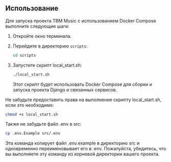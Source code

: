 ## Использование

Для запуска проекта TBM Music с использованием Docker Compose выполните следующие шаги:

1. Откройте окно терминала.

2. Перейдите в директорию `scripts`:

   ```sh
   cd scripts
   ```
3. Запустите скрипт local_start.sh:
    ```sh
    ./local_start.sh
    ```
    Этот скрипт будет использовать Docker Compose для сборки и запуска проекта Django и связанных сервисов.

Не забудьте предоставить права на выполнение скрипту local_start.sh, если это необходимо:

```sh
chmod +x local_start.sh

```
Также не забудьте файл .env в src:
```sh
cp .env.Example src/.env
```
Эта команда копирует файл .env.example в директорию src и одновременно переименовывает его в .env. Пожалуйста, убедитесь, что вы выполняете эту команду из корневой директории вашего проекта.
